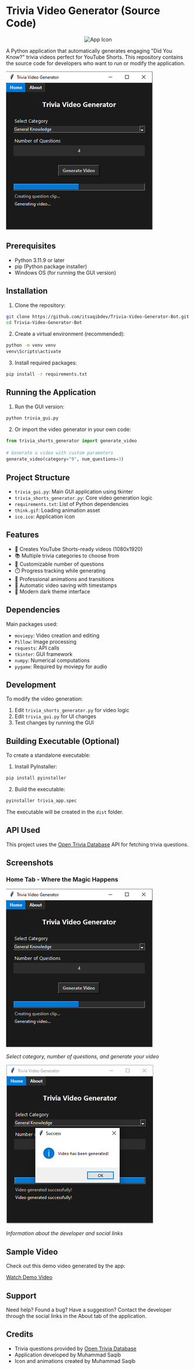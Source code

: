 # Trivia Video Generator (Source Code)

<p align="center">
  <img src="https://raw.githubusercontent.com/itsaqibdev/Trivia-Video-Generator-Bot/main/ico.ico" alt="App Icon" width="128" height="128">
</p>

A Python application that automatically generates engaging "Did You Know?" trivia videos perfect for YouTube Shorts. This repository contains the source code for developers who want to run or modify the application.

![App Home Screen](https://raw.githubusercontent.com/itsaqibdev/Trivia-Video-Generator-Bot/main/1.PNG)

## Prerequisites

- Python 3.11.9 or later
- pip (Python package installer)
- Windows OS (for running the GUI version)

## Installation

1. Clone the repository:
```bash
git clone https://github.com/itsaqibdev/Trivia-Video-Generator-Bot.git
cd Trivia-Video-Generator-Bot
```

2. Create a virtual environment (recommended):
```bash
python -m venv venv
venv\Scripts\activate
```

3. Install required packages:
```bash
pip install -r requirements.txt
```

## Running the Application

1. Run the GUI version:
```bash
python trivia_gui.py
```

2. Or import the video generator in your own code:
```python
from trivia_shorts_generator import generate_video

# Generate a video with custom parameters
generate_video(category="9", num_questions=3)
```

## Project Structure

- `trivia_gui.py`: Main GUI application using tkinter
- `trivia_shorts_generator.py`: Core video generation logic
- `requirements.txt`: List of Python dependencies
- `think.gif`: Loading animation asset
- `ico.ico`: Application icon

## Features

- 🎥 Creates YouTube Shorts-ready videos (1080x1920)
- 📚 Multiple trivia categories to choose from
- 🎯 Customizable number of questions
- ⏱️ Progress tracking while generating
- 🎨 Professional animations and transitions
- 💾 Automatic video saving with timestamps
- 🌙 Modern dark theme interface

## Dependencies

Main packages used:
- `moviepy`: Video creation and editing
- `Pillow`: Image processing
- `requests`: API calls
- `tkinter`: GUI framework
- `numpy`: Numerical computations
- `pygame`: Required by moviepy for audio

## Development

To modify the video generation:
1. Edit `trivia_shorts_generator.py` for video logic
2. Edit `trivia_gui.py` for UI changes
3. Test changes by running the GUI

## Building Executable (Optional)

To create a standalone executable:

1. Install PyInstaller:
```bash
pip install pyinstaller
```

2. Build the executable:
```bash
pyinstaller trivia_app.spec
```

The executable will be created in the `dist` folder.

## API Used

This project uses the [Open Trivia Database](https://opentdb.com/) API for fetching trivia questions.

## Screenshots

### Home Tab - Where the Magic Happens
![Home Tab](https://raw.githubusercontent.com/itsaqibdev/Trivia-Video-Generator-Bot/main/1.PNG)

*Select category, number of questions, and generate your video*

![About Tab](https://raw.githubusercontent.com/itsaqibdev/Trivia-Video-Generator-Bot/main/2.PNG)

*Information about the developer and social links*

## Sample Video

Check out this demo video generated by the app:

[Watch Demo Video](https://raw.githubusercontent.com/itsaqibdev/Trivia-Video-Generator-Bot/main/trivia_video_20241128_202547.mp4)

## Support

Need help? Found a bug? Have a suggestion? Contact the developer through the social links in the About tab of the application.

## Credits

- Trivia questions provided by [Open Trivia Database](https://opentdb.com/)
- Application developed by Muhammad Saqib
- Icon and animations created by Muhammad Saqib
